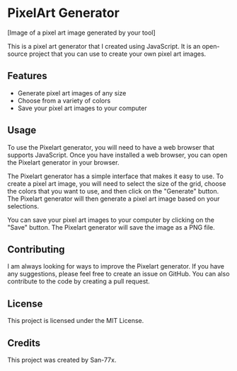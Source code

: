 # PixelArt Generator

[Image of a pixel art image generated by your tool]

This is a pixel art generator that I created using JavaScript. It is an open-source project that you can use to create your own pixel art images.

## Features

* Generate pixel art images of any size
* Choose from a variety of colors
* Save your pixel art images to your computer

## Usage

To use the Pixelart generator, you will need to have a web browser that supports JavaScript. Once you have installed a web browser, you can open the Pixelart generator in your browser.

The Pixelart generator has a simple interface that makes it easy to use. To create a pixel art image, you will need to select the size of the grid, choose the colors that you want to use, and then click on the "Generate" button. The Pixelart generator will then generate a pixel art image based on your selections.

You can save your pixel art images to your computer by clicking on the "Save" button. The Pixelart generator will save the image as a PNG file.

## Contributing

I am always looking for ways to improve the Pixelart generator. If you have any suggestions, please feel free to create an issue on GitHub. You can also contribute to the code by creating a pull request.

## License

This project is licensed under the MIT License.

## Credits

This project was created by San-77x.
